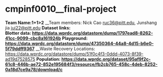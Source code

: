 # cmpinf0010__final-project
__Team Name:1+1>2__
__Team members: Nick Cao ruc36@pitt.edu, Junshang jia juj22@pitt.edu
__Dataset links:  
Blotter data: https://data.wprdc.org/datastore/dump/1797ead8-8262-41cc-9099-cbc8a161924b__
__Playground: https://data.wprdc.org/datastore/dump/47350364-44a8-4d15-b6e0-5f79ddff9367__
__Waste Recovery Locations: https://data.wprdc.org/datastore/dump/51f0c4f3-0ddd-4073-8f39-ad19d7528575
__Population:  https://data.wprdc.org/dataset/95af9f2c-61c8-446b-ae72-852e195684f3/resource/fb2cb765-458c-4deb-8252-0a18d7ce9a78/download/c__


